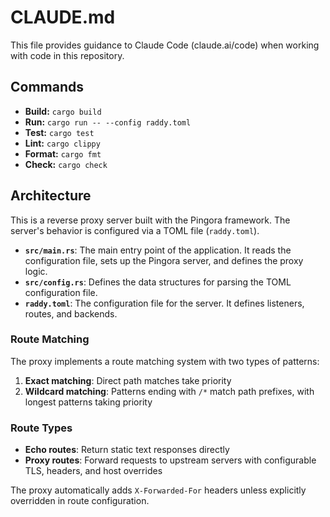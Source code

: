 # CLAUDE.md

This file provides guidance to Claude Code (claude.ai/code) when working with code in this repository.

## Commands

- **Build:** `cargo build`
- **Run:** `cargo run -- --config raddy.toml`
- **Test:** `cargo test`
- **Lint:** `cargo clippy`
- **Format:** `cargo fmt`
- **Check:** `cargo check`

## Architecture

This is a reverse proxy server built with the Pingora framework. The server's behavior is configured via a TOML file (`raddy.toml`).

- **`src/main.rs`**: The main entry point of the application. It reads the configuration file, sets up the Pingora server, and defines the proxy logic.
- **`src/config.rs`**: Defines the data structures for parsing the TOML configuration file.
- **`raddy.toml`**: The configuration file for the server. It defines listeners, routes, and backends.

### Route Matching

The proxy implements a route matching system with two types of patterns:
1. **Exact matching**: Direct path matches take priority
2. **Wildcard matching**: Patterns ending with `/*` match path prefixes, with longest patterns taking priority

### Route Types

- **Echo routes**: Return static text responses directly
- **Proxy routes**: Forward requests to upstream servers with configurable TLS, headers, and host overrides

The proxy automatically adds `X-Forwarded-For` headers unless explicitly overridden in route configuration.